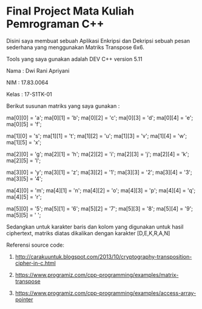 # Final Project Mata Kuliah Pemrograman C++

Disini saya membuat sebuah Aplikasi Enkripsi dan Dekripsi sebuah pesan sederhana yang menggunakan Matriks Transpose 6x6.

Tools yang saya gunakan adalah DEV C++ version 5.11

Nama  : Dwi Rani Apriyani

NIM   : 17.83.0064

Kelas : 17-S1TK-01

Berikut susunan matriks yang saya gunakan :

ma[0][0] = 'a'; ma[0][1] = 'b'; ma[0][2] = 'c'; ma[0][3] = 'd'; ma[0][4] = 'e'; ma[0][5] = 'f';

ma[1][0] = 's'; ma[1][1] = 't'; ma[1][2] = 'u'; ma[1][3] = 'v'; ma[1][4] = 'w'; ma[1][5] = 'x';

ma[2][0] = 'g'; ma[2][1] = 'h'; ma[2][2] = 'i'; ma[2][3] = 'j'; ma[2][4] = 'k'; ma[2][5] = 'l';

ma[3][0] = 'y'; ma[3][1] = 'z'; ma[3][2] = '1'; ma[3][3] = '2'; ma[3][4] = '3'; ma[3][5] = '4';

ma[4][0] = 'm'; ma[4][1] = 'n'; ma[4][2] = 'o'; ma[4][3] = 'p'; ma[4][4] = 'q'; ma[4][5] = 'r';

ma[5][0] = '5'; ma[5][1] = '6'; ma[5][2] = '7'; ma[5][3] = '8'; ma[5][4] = '9'; ma[5][5] = ' ';

Sedangkan untuk karakter baris dan kolom yang digunakan untuk hasil ciphertext, matriks diatas dikalikan dengan karakter [D,E,K,R,A,N]

Referensi source code:

1. http://carakuuntuk.blogspot.com/2013/10/cryptography-transposition-cipher-in-c.html

2. https://www.programiz.com/cpp-programming/examples/matrix-transpose 

3. https://www.programiz.com/cpp-programming/examples/access-array-pointer


